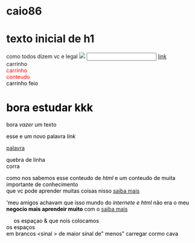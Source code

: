 # caio86
<h1> texto inicial de h1 </h1>
como todos dizem vc e legal
<!--elementos vazios
como podemos ver nao aparece 
na imagem do guadro 
--> 
<img src="https://i.pinimg.com/236x/8a/f6/a9/8af6a941f77ee2c2c0312dbe304a4509.jpg" <alt="texto">
<input type="texto">
<a href="https://app.rocketseat.com.br/discover/course/o-guia-estelar-de-html/conceitos-7/atributos">link</a>
    <div class="carrinho" dataqualquerdia"">
      carrinho
      <diV dataid="" id="nome"style="color: red">
        carrinho
        <div tabindex="1">
             conteudo
          <div id="nome" style="color:black">
               carrinho feio 
            <div>
              <h1> bora estudar  kkk</h1>
              <p> bora <em>vazer</em> um texto
              </p>
              <p> esse e um novo palavra 
                <em>link </em>
              </p>
              <a href="https://pt.wikipedia.org/wiki/Palavra">palavra</a>
              <p> quebra de linha <br/> corra</p>
              <p> como nos sabemos esse conteudo de <em> html</em> e um conteudo de muita importante de conhecimento <br/> que vc pode aprender muitas coisas nisso <a href="https://www.totvs.com/blog/developers/o-que-e-html/">saiba mais </a> </p>
              <p> &apos;meu amigos achavam que isso mundo do <em> internete e html </em> não era o meu <strong>negocio mais aprendeir muito</strong> com o <a href="https://www.google.com/search?client=firefox-b-d&q=internete+e+html">saiba mais</a>
              </p>
              <p> &nbsp; &nbsp;&nbsp;&nbsp;os espaçao  &amp; que nois                       colocamos<br> 
                os espaços </br>em 
                brancos    &lt;sinal &gt; de maior sinal de&quot; menos&quot; carregar cormo cava 
              </p>
